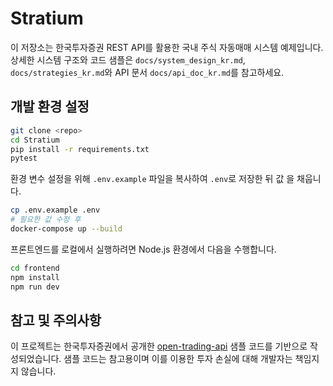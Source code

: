 # Stratium

이 저장소는 한국투자증권 REST API를 활용한 국내 주식 자동매매 시스템 예제입니다.
상세한 시스템 구조와 코드 샘플은 `docs/system_design_kr.md`, `docs/strategies_kr.md`와 API 문서 `docs/api_doc_kr.md`를 참고하세요.

## 개발 환경 설정

```bash
git clone <repo>
cd Stratium
pip install -r requirements.txt
pytest
```

환경 변수 설정을 위해 `.env.example` 파일을 복사하여 `.env`로 저장한 뒤 값 을 채웁니다.

```bash
cp .env.example .env
# 필요한 값 수정 후
docker-compose up --build
```

프론트엔드를 로컬에서 실행하려면 Node.js 환경에서 다음을 수행합니다.

```bash
cd frontend
npm install
npm run dev
```

## 참고 및 주의사항
이 프로젝트는 한국투자증권에서 공개한 [open-trading-api](https://github.com/koreainvestment/open-trading-api) 샘플 코드를 기반으로 작성되었습니다. 샘플 코드는 참고용이며 이를 이용한 투자 손실에 대해 개발자는 책임지지 않습니다.
